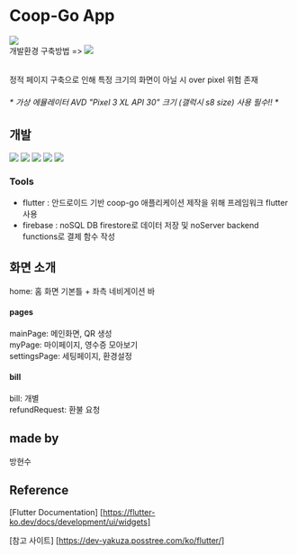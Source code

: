 # Coop-Go App 
<a href= "https://soobang-dev.tistory.com/"><img src="https://img.shields.io/badge/Tistory-white?style=for-the-badge&logo=Tistory&logoColor=black"/></a>
</br>
개발환경 구축방법 => <a href= "https://soobang-dev.tistory.com/3"><img src="https://img.shields.io/badge/Tistory-blue?style=for-the-badge&logo=Tistory&logoColor=black"/></a>

<br> 정적 페이지 구축으로 인해 특정 크기의 화면이 아닐 시 over pixel 위험 존재</br>
<h6> * 가상 에뮬레이터 AVD "Pixel 3 XL API 30" 크기 (갤럭시 s8 size) 사용 필수!! *</h6>

## 개발 
<img src="https://img.shields.io/badge/Android-green?style=for-the-badge&logo=Android&logoColor=black"/></a>
<img src="https://img.shields.io/badge/Flutter-blue?style=for-the-badge&logo=Flutter&logoColor=black"/></a>
<img src="https://img.shields.io/badge/Dart-navy?style=for-the-badge&logo=Dart&logoColor=white"/></a>
<img src="https://img.shields.io/badge/Firebase-yellow?style=for-the-badge&logo=Firebase&logoColor=white"/></a>
<img src="https://img.shields.io/badge/Node.js-darkgreen?style=for-the-badge&logo=DartNode.js&logoColor=white"/></a>

### Tools
- flutter : 안드로이드 기반 coop-go 애플리케이션 제작을 위해 프레임워크 flutter 사용
- firebase : noSQL DB firestore로 데이터 저장 및 noServer backend functions로 결제 함수 작성

## 화면 소개
home: 홈 화면 기본틀 + 좌측 네비게이션 바 </br>
<h4> pages </h4>
mainPage: 메인화면, QR 생성 </br>
myPage: 마이페이지, 영수증 모아보기 </br>
settingsPage: 세팅페이지, 환경설정 </br>
<h4> bill </h4>
bill: 개별 </br>
refundRequest: 환불 요청 </br>

## made by
방현수



## Reference
[Flutter Documentation]
   [https://flutter-ko.dev/docs/development/ui/widgets]
    
[참고 사이트]
   [https://dev-yakuza.posstree.com/ko/flutter/]




